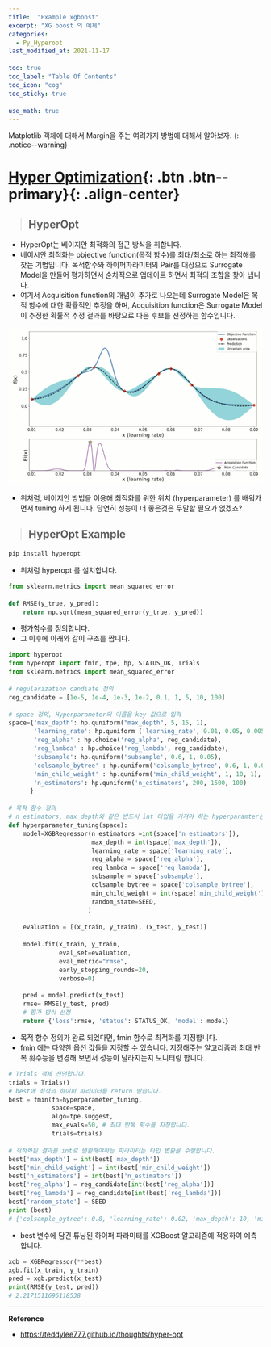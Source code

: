 ```yaml
---
title:  "Example xgboost"
excerpt: "XG boost 의 예제"
categories:
  - Py_Hyperopt
last_modified_at: 2021-11-17

toc: true
toc_label: "Table Of Contents"
toc_icon: "cog"
toc_sticky: true

use_math: true
---
```


 Matplotlib 객체에 대해서 Margin을 주는 여려가지 방법에 대해서 알아보자.
{: .notice--warning}

# [Hyper Optimization](#link){: .btn .btn--primary}{: .align-center}

> ## HyperOpt

- HyperOpt는 베이지안 최적화의 접근 방식을 취합니다. 
- 베이시안 최적화는 objective function(목적 함수)를 최대/최소로 하는 최적해를 찾는 기법입니다. 목적함수와 하이퍼파라미터의 Pair를 대상으로 Surrogate Model을 만들어 평가하면서 순차적으로 업데이트 하면서 최적의 조합을 찾아 냅니다.
- 여기서 Acquisition function의 개념이 추가로 나오는데 Surrogate Model은 목적 함수에 대한 확률적인 추정을 하며, Acquisition function은 Surrogate Model이 추정한 확률적 추정 결과를 바탕으로 다음 후보를 선정하는 함수입니다.

![png](/assets/images/Python/54_1.png)

- 위처럼, 베이지안 방법을 이용해 최적화를 위한 위치 (hyperparameter) 를 배워가면서 tuning 하게 됩니다. 당연히 성능이 더 좋은것은 두말할 필요가 없겠죠?

> ## HyperOpt Example

```python
pip install hyperopt
```

- 위처럼 hyperopt 를 설치합니다.

```python
from sklearn.metrics import mean_squared_error

def RMSE(y_true, y_pred):
    return np.sqrt(mean_squared_error(y_true, y_pred))
```

- 평가함수를 정의합니다.
- 그 이후에 아래와 같이 구조를 짭니다.

```python
import hyperopt
from hyperopt import fmin, tpe, hp, STATUS_OK, Trials
from sklearn.metrics import mean_squared_error

# regularization candiate 정의
reg_candidate = [1e-5, 1e-4, 1e-3, 1e-2, 0.1, 1, 5, 10, 100]

# space 정의, Hyperparameter의 이름을 key 값으로 입력
space={'max_depth': hp.quniform("max_depth", 5, 15, 1),
       'learning_rate': hp.quniform ('learning_rate', 0.01, 0.05, 0.005),
       'reg_alpha' : hp.choice('reg_alpha', reg_candidate),
       'reg_lambda' : hp.choice('reg_lambda', reg_candidate),
       'subsample': hp.quniform('subsample', 0.6, 1, 0.05),
       'colsample_bytree' : hp.quniform('colsample_bytree', 0.6, 1, 0.05),
       'min_child_weight' : hp.quniform('min_child_weight', 1, 10, 1),
       'n_estimators': hp.quniform('n_estimators', 200, 1500, 100)
      }

# 목적 함수 정의
# n_estimators, max_depth와 같은 반드시 int 타입을 가져야 하는 hyperparamter는 int로 타입 캐스팅 합니다.
def hyperparameter_tuning(space):
    model=XGBRegressor(n_estimators =int(space['n_estimators']), 
                       max_depth = int(space['max_depth']), 
                       learning_rate = space['learning_rate'],
                       reg_alpha = space['reg_alpha'],
                       reg_lambda = space['reg_lambda'],
                       subsample = space['subsample'],
                       colsample_bytree = space['colsample_bytree'], 
                       min_child_weight = int(space['min_child_weight']),
                       random_state=SEED, 
                      )
    
    evaluation = [(x_train, y_train), (x_test, y_test)]
    
    model.fit(x_train, y_train,
              eval_set=evaluation, 
              eval_metric="rmse",
              early_stopping_rounds=20,
              verbose=0)

    pred = model.predict(x_test)
    rmse= RMSE(y_test, pred)    
    # 평가 방식 선정
    return {'loss':rmse, 'status': STATUS_OK, 'model': model}
```

- 목적 함수 정의가 완료 되었다면, fmin 함수로 최적화를 지정합니다.
- fmin 에는 다양한 옵션 값들을 지정할 수 있습니다. 지정해주는 알고리즘과 최대 반복 횟수등을 변경해 보면서 성능이 달라지는지 모니터링 합니다.

 ```python
 # Trials 객체 선언합니다.
 trials = Trials()
 # best에 최적의 하이퍼 파라미터를 return 받습니다.
 best = fmin(fn=hyperparameter_tuning,
             space=space,
             algo=tpe.suggest,
             max_evals=50, # 최대 반복 횟수를 지정합니다.
             trials=trials)
 
 # 최적화된 결과를 int로 변환해야하는 파라미터는 타입 변환을 수행합니다.
 best['max_depth'] = int(best['max_depth'])
 best['min_child_weight'] = int(best['min_child_weight'])
 best['n_estimators'] = int(best['n_estimators'])
 best['reg_alpha'] = reg_candidate[int(best['reg_alpha'])]
 best['reg_lambda'] = reg_candidate[int(best['reg_lambda'])]
 best['random_state'] = SEED
 print (best)
 # {'colsample_bytree': 0.8, 'learning_rate': 0.02, 'max_depth': 10, 'min_child_weight': 2, 'n_estimators': 700, 'reg_alpha': 1, 'reg_lambda': 0.001, 'subsample': 0.65, 'random_state': 30}
 ```

- best 변수에 담긴 튜닝된 하이퍼 파라미터를 XGBoost 알고리즘에 적용하여 예측합니다.

```python
xgb = XGBRegressor(**best)
xgb.fit(x_train, y_train)
pred = xgb.predict(x_test)
print(RMSE(y_test, pred))
# 2.2171511696118538
```

---

**Reference**

- <https://teddylee777.github.io/thoughts/hyper-opt>



